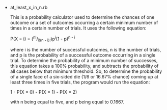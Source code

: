 - at_least_x_in_n.rb
  
  This is a probability calculator used to determine the chances of one outcome or a set of outcomes 
  occurring a certain minimum number of times in a certain number of trials. It uses the following equation:
  
  P(X = i) = (<sup>n!</sup>/<sub>i!(n - i)!</sub>)p<sup>i</sup>(1 - p)<sup>n - i</sup>
  
  where i is the number of successful outcomes, n is the number of trials, and p is the probability of a
  successful outcome occurring in a single trial. To determine the probability of a minimum number of successes,
  this equation takes a 100% probability, and subtracts the probability of all cases below that minimum
  threshold. So, to determine the probability of a single face of a six-sided die (1/6 or 16.67% chance) coming
  up at least three times in five trials, the program would run the equation:
  
  1 - P(X = 0) - P(X = 1) - P(X = 2)
  
  with n being equal to five, and p being equal to 0.1667.
